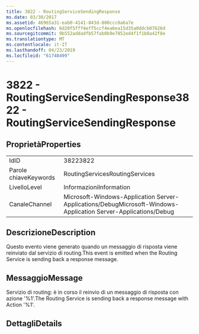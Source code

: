 ```yaml
---
title: 3822 - RoutingServiceSendingResponse
ms.date: 03/30/2017
ms.assetid: 46965a31-eab0-4141-843d-800ccc0a6a7e
ms.openlocfilehash: 6d20f5fff4eff5ccf4ea6ea15d35a0ddcb07626d
ms.sourcegitcommit: 9b552addadfb57fab0b9e7852ed4f1f1b8a42f8e
ms.translationtype: MT
ms.contentlocale: it-IT
ms.lasthandoff: 04/23/2019
ms.locfileid: "61748499"
---
```

# <a name="3822---routingservicesendingresponse"></a><span data-ttu-id="f22ac-102">3822 - RoutingServiceSendingResponse</span><span class="sxs-lookup"><span data-stu-id="f22ac-102">3822 - RoutingServiceSendingResponse</span></span>
## <a name="properties"></a><span data-ttu-id="f22ac-103">Proprietà</span><span class="sxs-lookup"><span data-stu-id="f22ac-103">Properties</span></span>  
  
|||  
|-|-|  
|<span data-ttu-id="f22ac-104">Id</span><span class="sxs-lookup"><span data-stu-id="f22ac-104">ID</span></span>|<span data-ttu-id="f22ac-105">3822</span><span class="sxs-lookup"><span data-stu-id="f22ac-105">3822</span></span>|  
|<span data-ttu-id="f22ac-106">Parole chiave</span><span class="sxs-lookup"><span data-stu-id="f22ac-106">Keywords</span></span>|<span data-ttu-id="f22ac-107">RoutingServices</span><span class="sxs-lookup"><span data-stu-id="f22ac-107">RoutingServices</span></span>|  
|<span data-ttu-id="f22ac-108">Livello</span><span class="sxs-lookup"><span data-stu-id="f22ac-108">Level</span></span>|<span data-ttu-id="f22ac-109">Informazioni</span><span class="sxs-lookup"><span data-stu-id="f22ac-109">Information</span></span>|  
|<span data-ttu-id="f22ac-110">Canale</span><span class="sxs-lookup"><span data-stu-id="f22ac-110">Channel</span></span>|<span data-ttu-id="f22ac-111">Microsoft-Windows-Application Server-Applications/Debug</span><span class="sxs-lookup"><span data-stu-id="f22ac-111">Microsoft-Windows-Application Server-Applications/Debug</span></span>|  
  
## <a name="description"></a><span data-ttu-id="f22ac-112">Descrizione</span><span class="sxs-lookup"><span data-stu-id="f22ac-112">Description</span></span>  
 <span data-ttu-id="f22ac-113">Questo evento viene generato quando un messaggio di risposta viene reinviato dal servizio di routing.</span><span class="sxs-lookup"><span data-stu-id="f22ac-113">This event is emitted when the Routing Service is sending back a response message.</span></span>  
  
## <a name="message"></a><span data-ttu-id="f22ac-114">Messaggio</span><span class="sxs-lookup"><span data-stu-id="f22ac-114">Message</span></span>  
 <span data-ttu-id="f22ac-115">Servizio di routing: è in corso il reinvio di un messaggio di risposta con azione '%1'.</span><span class="sxs-lookup"><span data-stu-id="f22ac-115">The Routing Service is sending back a response message with Action '%1'.</span></span>  
  
## <a name="details"></a><span data-ttu-id="f22ac-116">Dettagli</span><span class="sxs-lookup"><span data-stu-id="f22ac-116">Details</span></span>

